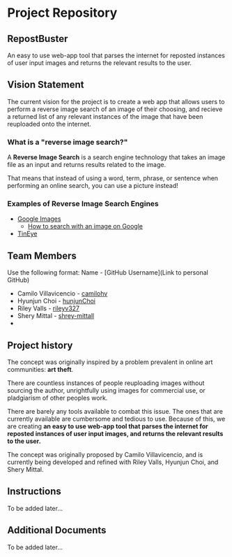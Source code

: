 # Project Repository

## RepostBuster

An easy to use web-app tool that parses the internet for reposted instances of user input images and returns the relevant results to the user.

## Vision Statement

The current vision for the project is to create a web app that allows users to perform a reverse image search of an image of their choosing, and recieve a returned list of any relevant instances of the image that have been reuploaded onto the internet.

### What is a "reverse image search?"

A **Reverse Image Search** is a search engine technology that takes an image file as an input and returns results related to the image.

That means that instead of using a word, term, phrase, or sentence when performing an online search, you can use a picture instead!

### Examples of Reverse Image Search Engines

-   [Google Images](https://www.google.com/imghp?hl=en)
    -   [How to search with an image on Google](https://support.google.com/websearch/answer/1325808?hl=en&co=GENIE.Platform%3DDesktop)
-   [TinEye](https://tineye.com/)

## Team Members

Use the following format:
Name - [GitHub Username](Link to personal GitHub)

-   Camilo Villavicencio - [camilohv](https://github.com/camilohv)
-   Hyunjun Choi - [hunjunChoi](https://github.com/hunjunChoi)
-   Riley Valls - [rileyv327](https://github.com/rileyv327)
-   Shery Mittal - [shrey-mittall](https://github.com/shrey-mittall)
-

## Project history

The concept was originally inspired by a problem prevalent in online art communities: **art theft**.

There are countless instances of people reuploading images without sourcing the author, unrightfully using images for commercial use, or pladgiarism of other peoples work.

There are barely any tools available to combat this issue. The ones that are currently available are cumbersome and tedious to use. Because of this, we are creating **an easy to use web-app tool that parses the internet for reposted instances of user input images, and returns the relevant results to the user.**

The concept was originally proposed by Camilo Villavicencio, and is currently being developed and refined with Riley Valls, Hyunjun Choi, and Shery Mittal.

## Instructions

To be added later...

## Additional Documents

To be added later...

